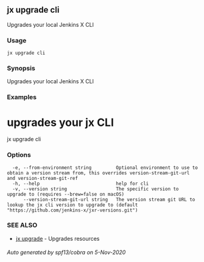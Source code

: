 ## jx upgrade cli

Upgrades your local Jenkins X CLI

### Usage

```
jx upgrade cli
```

### Synopsis

Upgrades your local Jenkins X CLI

### Examples

  # upgrades your jx CLI
  jx upgrade cli

### Options

```
  -e, --from-environment string         Optional environment to use to obtain a version stream from, this overrides version-stream-git-url and version-stream-git-ref
  -h, --help                            help for cli
  -v, --version string                  The specific version to upgrade to (requires --brew=false on macOS)
      --version-stream-git-url string   The version stream git URL to lookup the jx cli version to upgrade to (default "https://github.com/jenkins-x/jxr-versions.git")
```

### SEE ALSO

* [jx upgrade](jx_upgrade.md)	 - Upgrades resources

###### Auto generated by spf13/cobra on 5-Nov-2020

